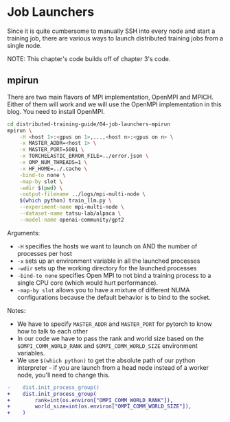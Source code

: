 # Job Launchers

Since it is quite cumbersome to manually SSH into every node and start a training job, there are various ways to launch distributed training jobs from a single node.

NOTE: This chapter's code builds off of chapter 3's code.

## mpirun

There are two main flavors of MPI implementation, OpenMPI and MPICH. Either of them will work and we will use the OpenMPI implementation in this blog. You need to install OpenMPI.

```bash
cd distributed-training-guide/04-job-launchers-mpirun
mpirun \
    -H <host 1>:<gpus on 1>,...,<host n>:<gpus on n> \
    -x MASTER_ADDR=<host 1> \
    -x MASTER_PORT=5001 \
    -x TORCHELASTIC_ERROR_FILE=../error.json \
    -x OMP_NUM_THREADS=1 \
    -x HF_HOME=../.cache \
    -bind-to none \
    -map-by slot \
    -wdir $(pwd) \
    -output-filename ../logs/mpi-multi-node \
    $(which python) train_llm.py \
    --experiment-name mpi-multi-node \
    --dataset-name tatsu-lab/alpaca \
    --model-name openai-community/gpt2
```

Arguments:
- `-H` specifies the hosts we want to launch on AND the number of processes per host
- `-x` sets up an environment variable in all the launched processes
- `-wdir` sets up the working directory for the launched processes
- `-bind-to none` specifies Open MPI to not bind a training process to a single CPU core (which would hurt performance).
- `-map-by slot` allows you to have a mixture of different NUMA configurations because the default behavior is to bind to the socket.

Notes:
- We have to specify `MASTER_ADDR` and `MASTER_PORT` for pytorch to know how to talk to each other
- In our code we have to pass the rank and world size based on the `$OMPI_COMM_WORLD_RANK` and `$OMPI_COMM_WORLD_SIZE` environment variables.
- We use `$(which python)` to get the absolute path of our python interpreter - if you are launch from a head node instead of a worker node, you'll need to change this.

```diff
-    dist.init_process_group()
+    dist.init_process_group(
+        rank=int(os.environ["OMPI_COMM_WORLD_RANK"]),
+        world_size=int(os.environ["OMPI_COMM_WORLD_SIZE"]),
+    )
```
